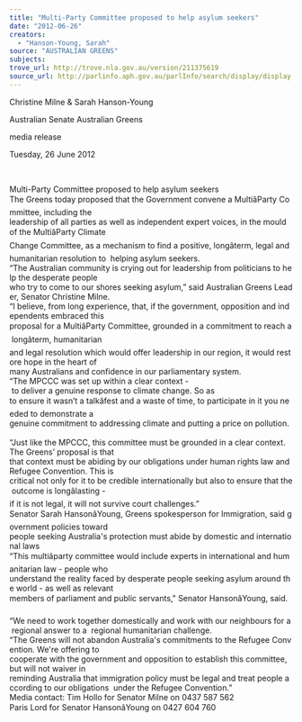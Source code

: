 ```yaml
---
title: "Multi-Party Committee proposed to help asylum seekers"
date: "2012-06-26"
creators:
  - "Hanson-Young, Sarah"
source: "AUSTRALIAN GREENS"
subjects:
trove_url: http://trove.nla.gov.au/version/211375619
source_url: http://parlinfo.aph.gov.au/parlInfo/search/display/display.w3p;query=Id%3A%22media/pressrel/1738513%22
---
```


 

 

  Christine Milne & Sarah Hanson-Young

 Australian Senate   Australian Greens  

 

 

 media release 

 Tuesday, 26 June 2012  

  

 Multi-Party Committee proposed to help asylum seekers    The Greens today proposed that the Government convene a MultiâParty Committee, including the  leadership of all parties as well as independent expert voices, in the mould of the MultiâParty Climate  Change Committee, as a mechanism to find a positive, longâterm, legal and humanitarian resolution to  helping asylum seekers.    “The Australian community is crying out for leadership from politicians to help the desperate people  who try to come to our shores seeking asylum,” said Australian Greens Leader, Senator Christine Milne.    “I believe, from long experience, that, if the government, opposition and independents embraced this  proposal for a MultiâParty Committee, grounded in a commitment to reach a longâterm, humanitarian  and legal resolution which would offer leadership in our region, it would restore hope in the heart of  many Australians and confidence in our parliamentary system.    “The MPCCC was set up within a clear context - to deliver a genuine response to climate change. So as  to ensure it wasn’t a talkâfest and a waste of time, to participate in it you needed to demonstrate a  genuine commitment to addressing climate and putting a price on pollution.    “Just like the MPCCC, this committee must be grounded in a clear context. The Greens’ proposal is that  that context must be abiding by our obligations under human rights law and Refugee Convention. This is  critical not only for it to be credible internationally but also to ensure that the outcome is longâlasting -  if it is not legal, it will not survive court challenges.”    Senator Sarah HansonâYoung, Greens spokesperson for Immigration, said government policies toward  people seeking Australia's protection must abide by domestic and international laws    “This multiâparty committee would include experts in international and humanitarian law - people who  understand the reality faced by desperate people seeking asylum around the world - as well as relevant  members of parliament and public servants," Senator HansonâYoung, said.    “We need to work together domestically and work with our neighbours for a regional answer to a  regional humanitarian challenge.    “The Greens will not abandon Australia's commitments to the Refugee Convention. We're offering to  cooperate with the government and opposition to establish this committee, but will not waiver in  reminding Australia that immigration policy must be legal and treat people according to our obligations  under the Refugee Convention.”      Media contact: Tim Hollo for Senator Milne on 0437 587 562       Paris Lord for Senator HansonâYoung on 0427 604 760 


